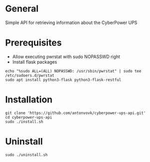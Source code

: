 # General
Simple API for retrieving information about the CyberPower UPS

# Prerequisites
 - Allow executing pwrstat with sudo NOPASSWD right
 - Install flask packages

```
echo "%sudo ALL=(ALL) NOPASSWD: /usr/sbin/pwrstat" | sudo tee /etc/sudoers.d/pwrstat
sudo apt install python3-flask python3-flask-restful
```

# Installation
```
git clone 'https://github.com/antonvovk/cyberpower-ups-api.git'
cd cyberpower-ups-api
sudo ./install.sh
```

# Uninstall
```
sudo ./uninstall.sh
```
